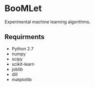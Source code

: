 BooMLet
=======

Experimental machine learning algorithms.

Requirments
----------
+ Python 2.7
+ numpy
+ scipy
+ scikit-learn
+ joblib
+ dill
+ matplotlib
